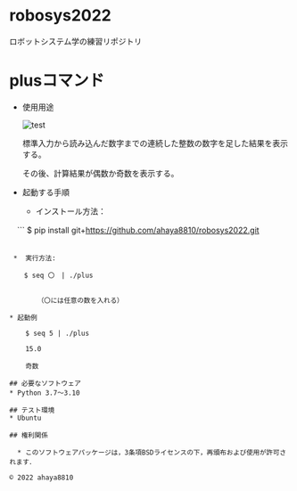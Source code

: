 # robosys2022

ロボットシステム学の練習リポジトリ

# plusコマンド

* 使用用途

   ![test](https://github.com/ahaya8810/robosys2022/actions/workflows/test.yml/badge.svg)

    標準入力から読み込んだ数字までの連続した整数の数字を足した結果を表示する。

    その後、計算結果が偶数か奇数を表示する。

* 起動する手順

   *  インストール方法：

　```
       $  pip install git+https://github.com/ahaya8810/robosys2022.git 　
  ```　
　　　　　　　　　　　　　　　　　　　　　　　　　　　　　　　　　　　　　　　　　　　　　　
   *  実行方法:

```
      　$ seq 〇　| ./plus    
```

       （〇には任意の数を入れる）

* 起動例

    $ seq 5 | ./plus

    15.0
 
    奇数

## 必要なソフトウェア
* Python 3.7〜3.10

## テスト環境
* Ubuntu

## 権利関係

  * このソフトウェアパッケージは，3条項BSDライセンスの下，再頒布および使用が許可されます．

© 2022 ahaya8810

